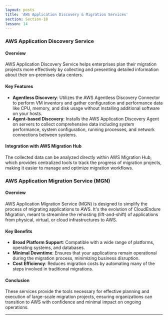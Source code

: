 ```yaml
---
layout: posts
title: 'AWS Application Discovery & Migration Services'
section: Section-18
lesson: 14
---
```


### AWS Application Discovery Service

#### Overview

AWS Application Discovery Service helps enterprises plan their migration projects more effectively by collecting and presenting detailed information about their on-premises data centers.

<!-- pagebreak -->

#### Key Features

- **Agentless Discovery**: Utilizes the AWS Agentless Discovery Connector to perform VM inventory and gather configuration and performance data like CPU, memory, and disk usage without installing additional software on your hosts.
- **Agent-based Discovery**: Installs the AWS Application Discovery Agent on servers to collect comprehensive data including system performance, system configuration, running processes, and network connections between systems.
<!-- pagebreak -->

#### Integration with AWS Migration Hub

The collected data can be analyzed directly within AWS Migration Hub, which provides centralized tools to track the progress of migration projects, making it easier to manage and optimize migration workflows.

<!-- pagebreak -->

### AWS Application Migration Service (MGN)

#### Overview

AWS Application Migration Service (MGN) is designed to simplify the process of migrating applications to AWS. It's the evolution of CloudEndure Migration, meant to streamline the rehosting (lift-and-shift) of applications from physical, virtual, or cloud infrastructures to AWS.

<!-- pagebreak -->

#### Key Benefits

- **Broad Platform Support**: Compatible with a wide range of platforms, operating systems, and databases.
- **Minimal Downtime**: Ensures that your applications remain operational during the migration process, minimizing business disruption.
- **Cost Efficiency**: Reduces migration costs by automating many of the steps involved in traditional migrations.
<!-- pagebreak -->

#### Conclusion

These services provide the tools necessary for effective planning and execution of large-scale migration projects, ensuring organizations can transition to AWS with confidence and minimal impact on ongoing operations.

---
